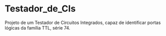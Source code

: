 # Testador_de_CIs
Projeto de um Testador de Circuitos Integrados, capaz de identificar portas lógicas da família TTL, série 74.
